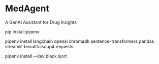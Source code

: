 # MedAgent
A GenAI Assistant for Drug Insights


pip install pipenv

pipenv install langchain openai chromadb sentence-transformers pandas streamlit beautifulsoup4 requests

pipenv install --dev black isort
